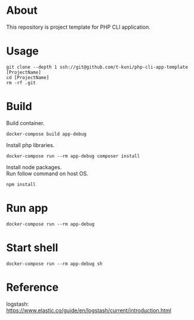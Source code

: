 # About

This repository is project template for PHP CLI application.

# Usage

```
git clone --depth 1 ssh://git@github.com/t-kuni/php-cli-app-template [ProjectName]
cd [ProjectName]
rm -rf .git 
```

# Build

Build container.

```
docker-compose build app-debug
```

Install php libraries.

```
docker-compose run --rm app-debug composer install
```

Install node packages.  
Run follow command on host OS.

```
npm install
```

# Run app

```
docker-compose run --rm app-debug
```

# Start shell

```
docker-compose run --rm app-debug sh
```


# Reference

logstash: https://www.elastic.co/guide/en/logstash/current/introduction.html